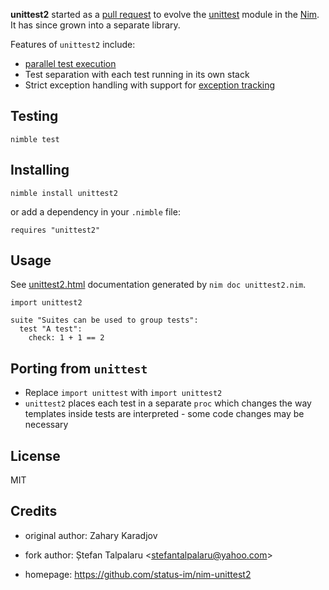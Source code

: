 **unittest2** started as a [pull request](https://github.com/nim-lang/Nim/pull/9724) to evolve the [unittest](https://nim-lang.org/docs/unittest.html) module in the [Nim](https://nim-lang.org/). It has since grown into a separate library.

Features of `unittest2` include:

* [parallel test execution](https://status-im.github.io/nim-unittest2/unittest2.html#running-tests-in-parallel)
* Test separation with each test running in its own stack
* Strict exception handling with support for [exception tracking](https://nim-lang.org/docs/manual.html#effect-system-exception-tracking)

## Testing

```text
nimble test
```

## Installing

```text
nimble install unittest2
```

or add a dependency in your `.nimble` file:

```text
requires "unittest2"
```

## Usage

See [unittest2.html](https://status-im.github.io/nim-unittest2/unittest2.html) documentation generated by `nim doc unittest2.nim`.

```
import unittest2

suite "Suites can be used to group tests":
  test "A test":
    check: 1 + 1 == 2

```

## Porting from `unittest`

* Replace `import unittest` with `import unittest2`
* `unittest2` places each test in a separate `proc` which changes the way templates inside tests are interpreted - some code changes may be necessary

## License

MIT

## Credits

- original author: Zahary Karadjov

- fork author: Ștefan Talpalaru \<stefantalpalaru@yahoo.com\>

- homepage: https://github.com/status-im/nim-unittest2
